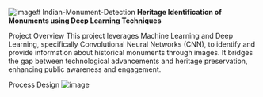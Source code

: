 ![image](https://github.com/user-attachments/assets/8b7e60c0-7aa8-4a86-9d57-b2dc6f2444f9)# Indian-Monument-Detection
**Heritage Identification of Monuments using Deep Learning Techniques**

Project Overview
This project leverages Machine Learning and Deep Learning, specifically Convolutional Neural Networks (CNN), to identify and provide information about historical monuments through images. It bridges the gap between technological advancements and heritage preservation, enhancing public awareness and engagement.

Process Design
![image](https://github.com/user-attachments/assets/a3ae201a-0993-46ec-ab24-73c98fe9efa2)


